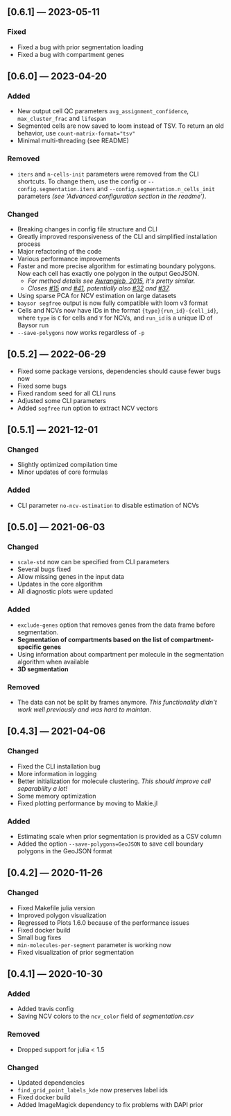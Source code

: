 ## [0.6.1] — 2023-05-11

### Fixed

- Fixed a bug with prior segmentation loading
- Fixed a bug with compartment genes

## [0.6.0] — 2023-04-20

### Added

- New output cell QC parameters `avg_assignment_confidence`, `max_cluster_frac` and `lifespan`
- Segmented cells are now saved to loom instead of TSV. To return an old behavior, use `count-matrix-format="tsv"`
- Minimal multi-threading (see README)

### Removed

- `iters` and `n-cells-init` parameters were removed from the CLI shortcuts. To change them, use the config or `--config.segmentation.iters` and `--config.segmentation.n_cells_init` parameters *(see 'Advanced configuration section in the readme')*.

### Changed

- Breaking changes in config file structure and CLI
- Greatly improved responsiveness of the CLI and simplified installation process
- Major refactoring of the code
- Various performance improvements
- Faster and more precise algorithm for estimating boundary polygons. Now each cell has exactly one polygon in the output GeoJSON.
    - *For method details see [Awrangjeb, 2015](https://doi.org/10.1109/IVCNZ.2015.7761536), it's pretty similar.*
    - *Closes [#15](https://github.com/kharchenkolab/Baysor/issues/15) and [#41](https://github.com/kharchenkolab/Baysor/issues/41), potentially also [#32](https://github.com/kharchenkolab/Baysor/issues/32) and [#37](https://github.com/kharchenkolab/Baysor/issues/37).*
- Using sparse PCA for NCV estimation on large datasets
- `baysor segfree` output is now fully compatible with loom v3 format
- Cells and NCVs now have IDs in the format `{type}{run_id}-{cell_id}`, where `type` is `C` for cells and `V` for NCVs, and `run_id` is a unique ID of Baysor run
- `--save-polygons` now works regardless of `-p`

## [0.5.2] — 2022-06-29

- Fixed some package versions, dependencies should cause fewer bugs now
- Fixed some bugs
- Fixed random seed for all CLI runs
- Adjusted some CLI parameters
- Added `segfree` run option to extract NCV vectors

## [0.5.1] — 2021-12-01

### Changed

- Slightly optimized compilation time
- Minor updates of core formulas

### Added

- CLI parameter `no-ncv-estimation` to disable estimation of NCVs

## [0.5.0] — 2021-06-03

### Changed

- `scale-std` now can be specified from CLI parameters
- Several bugs fixed
- Allow missing genes in the input data
- Updates in the core algorithm
- All diagnostic plots were updated

### Added

- `exclude-genes` option that removes genes from the data frame before segmentation.
- **Segmentation of compartments based on the list of compartment-specific genes**
- Using information about compartment per molecule in the segmentation algorithm when available
- **3D segmentation**

### Removed

- The data can not be split by frames anymore. *This functionality didn't work well previously and was hard to maintan.*

## [0.4.3] — 2021-04-06

### Changed

- Fixed the CLI installation bug
- More information in logging
- Better initialization for molecule clustering. *This should improve cell separability a lot!*
- Some memory optimization
- Fixed plotting performance by moving to Makie.jl

### Added

- Estimating scale when prior segmentation is provided as a CSV column
- Added the option `--save-polygons=GeoJSON` to save cell boundary polygons in the GeoJSON format

## [0.4.2] — 2020-11-26

### Changed

- Fixed Makefile julia version
- Improved polygon visualization
- Regressed to Plots 1.6.0 because of the performance issues
- Fixed docker build
- Small bug fixes
- `min-molecules-per-segment` parameter is working now
- Fixed visualization of prior segmentation

## [0.4.1] — 2020-10-30

### Added

- Added travis config
- Saving NCV colors to the `ncv_color` field of *segmentation.csv*

### Removed

- Dropped support for julia < 1.5

### Changed

- Updated dependencies
- `find_grid_point_labels_kde` now preserves label ids
- Fixed docker build
- Added ImageMagick dependency to fix problems with DAPI prior
